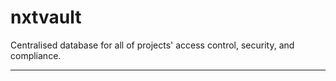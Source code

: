 # nxtvault

Centralised database for all of projects' access control, security, and compliance.

---
